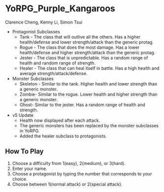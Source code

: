 # YoRPG_Purple_Kangaroos
Clarence Cheng, Kenny Li, Simon Tsui
* Protagonist Subclasses
  * Tank - The class that will outlive all the others. Has a higher health/defense and lower strength/attack than the generic protag.
  * Rogue - The class that does the most damage. Has a lower health/defense and higher strength/attack than the generic protag.
  * Jester - The class that is unpredictable. Has a random range of health and random range of strength.
  * Healer - The class that can heal itself in battle. Has a high health and average strength/attack/defense.
* Monster Subclasses
  * Skeleton - Similar to the tank. Higher health and lower strength than a generic monster.
  * Zombie- Similar to the rogue. Lower health and higher strength than a generic monster.
  * Ghost- Similar to the jester. Has a random range of health and strength.
* v5 Update
  * Health now displayed after each attack.
  * The generic monsters has been replaced by the monster subclasses in YoRPG.
  * Added the healer subclass to protagonists.
 
 ## How To Play
  1. Choose a difficulty from 1(easy), 2(medium), or 3(hard).
  2. Enter your name.
  3. Choose a protagonist by typing the number that corresponds to your choice.
  4. Choose between 1(normal attack) or 2(special attack).
